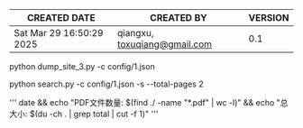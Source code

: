 | CREATED DATE                 | CREATED BY                    | VERSION |
| ---------------------------- | ----------------------------- | ------- |
| Sat Mar 29 16:50:29 2025     | qiangxu, toxuqiang@gmail.com  | 0.1     |


python dump_site_3.py -c config/1.json 

python search.py -c config/1.json -s --total-pages 2

'''
date  && echo "PDF文件数量: $(find ./ -name "*.pdf" | wc -l)" && echo "总大小: $(du -ch . | grep total | cut  -f 1)"
'''

